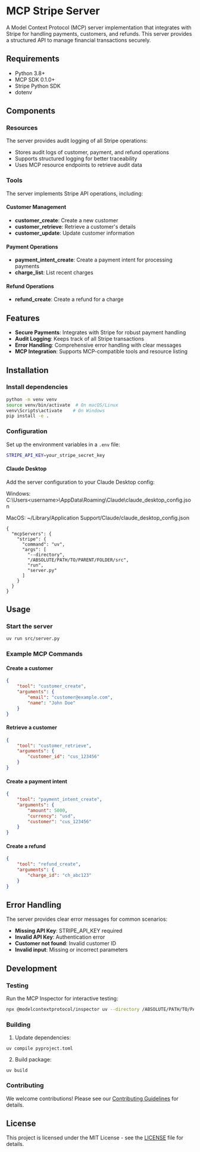 # MCP Stripe Server

A Model Context Protocol (MCP) server implementation that integrates with Stripe for handling payments, customers, and refunds. This server provides a structured API to manage financial transactions securely.

## Requirements
- Python 3.8+
- MCP SDK 0.1.0+
- Stripe Python SDK
- dotenv

## Components

### Resources
The server provides audit logging of all Stripe operations:

- Stores audit logs of customer, payment, and refund operations
- Supports structured logging for better traceability
- Uses MCP resource endpoints to retrieve audit data

### Tools
The server implements Stripe API operations, including:

#### Customer Management
- **customer_create**: Create a new customer
- **customer_retrieve**: Retrieve a customer's details
- **customer_update**: Update customer information

#### Payment Operations
- **payment_intent_create**: Create a payment intent for processing payments
- **charge_list**: List recent charges

#### Refund Operations
- **refund_create**: Create a refund for a charge

## Features
- **Secure Payments**: Integrates with Stripe for robust payment handling
- **Audit Logging**: Keeps track of all Stripe transactions
- **Error Handling**: Comprehensive error handling with clear messages
- **MCP Integration**: Supports MCP-compatible tools and resource listing

## Installation

### Install dependencies
```sh
python -m venv venv
source venv/bin/activate  # On macOS/Linux
venv\Scripts\activate    # On Windows
pip install -e .
```

### Configuration
Set up the environment variables in a `.env` file:
```sh
STRIPE_API_KEY=your_stripe_secret_key
```

#### Claude Desktop

Add the server configuration to your Claude Desktop config:

Windows: C:\Users\<username>\AppData\Roaming\Claude\claude_desktop_config.json

MacOS: ~/Library/Application Support/Claude/claude_desktop_config.json

```
{
  "mcpServers": {
    "stripe": {
      "command": "uv",
      "args": [
        "--directory",
        "/ABSOLUTE/PATH/TO/PARENT/FOLDER/src",
        "run",
        "server.py"
      ]
    }
  }
}
```

## Usage

### Start the server
```sh
uv run src/server.py
```


### Example MCP Commands

#### Create a customer
```json
{
    "tool": "customer_create",
    "arguments": {
        "email": "customer@example.com",
        "name": "John Doe"
    }
}
```

#### Retrieve a customer
```json
{
    "tool": "customer_retrieve",
    "arguments": {
        "customer_id": "cus_123456"
    }
}
```

#### Create a payment intent
```json
{
    "tool": "payment_intent_create",
    "arguments": {
        "amount": 5000,
        "currency": "usd",
        "customer": "cus_123456"
    }
}
```

#### Create a refund
```json
{
    "tool": "refund_create",
    "arguments": {
        "charge_id": "ch_abc123"
    }
}
```

## Error Handling
The server provides clear error messages for common scenarios:
- **Missing API Key**: STRIPE_API_KEY required
- **Invalid API Key**: Authentication error
- **Customer not found**: Invalid customer ID
- **Invalid input**: Missing or incorrect parameters

## Development
### Testing
Run the MCP Inspector for interactive testing:
```sh
npx @modelcontextprotocol/inspector uv --directory /ABSOLUTE/PATH/TO/PARENT/FOLDER/src run server.py
```

### Building
1. Update dependencies:
```
uv compile pyproject.toml
```
2. Build package:
```
uv build
```

### Contributing
We welcome contributions! Please see our [Contributing Guidelines](CONTRIBUTING.md) for details.

## License
This project is licensed under the MIT License - see the [LICENSE](LICENSE) file for details.

